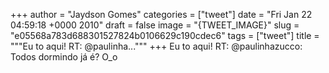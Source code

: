 
+++
author = "Jaydson Gomes"
categories = ["tweet"]
date = "Fri Jan 22 04:59:18 +0000 2010"
draft = false
image = "{TWEET_IMAGE}"
slug = "e05568a783d688301527824b0106629c190cdec6"
tags = ["tweet"]
title = """Eu to aqui! RT: @paulinha..."""
+++
Eu to aqui! RT: @paulinhazucco: Todos dormindo já é? O_o
